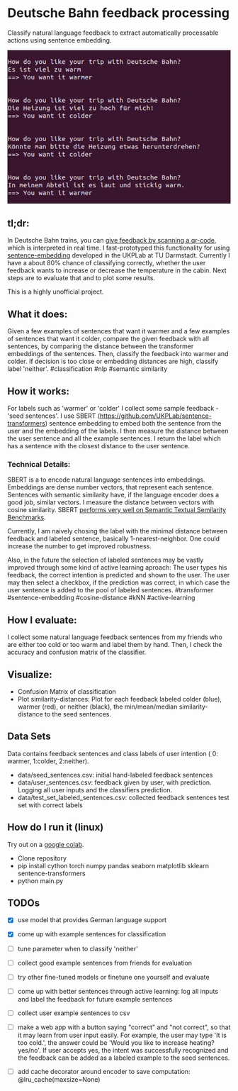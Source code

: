 # Deutsche Bahn feedback processing
Classify natural language feedback to extract automatically processable actions using sentence embedding.

![example of usage](https://github.com/atarust/db_feedback_processing/blob/main/example_output.jpg)

## tl;dr: 
In Deutsche Bahn trains,  you can [give feedback by scanning a qr-code](https://inside.bahn.de/qr-code-umfrage/), which is interpreted in real time. I fast-prototyped this functionality for using [sentence-embedding](https://github.com/UKPLab/sentence-transformers) developed in the UKPLab at TU Darmstadt. Currently I have a about 80% chance of classifying correctly, whether the user feedback wants to increase or decrease the temperature in the cabin. Next steps are to evaluate that and to plot some results. 

This is a highly unofficial project.

## What it does: 
Given a few examples of sentences that want it warmer and a few examples of sentences that want it colder, compare the given feedback with all sentences, by comparing the distance between the  transformer embeddings of the sentences. Then, classify the feedback into warmer and colder. If decision is too close or embedding distances are high, classify label 'neither'.
 #classification #nlp #semantic similarity

## How it works: 
For labels such as 'warmer' or 'colder' I collect some sample feedback - 'seed sentences'. I use SBERT (https://github.com/UKPLab/sentence-transformers) sentence embedding to embed both the sentence from the user and the embedding of the labels. I then measure the distance between the user sentence and all the example sentences. I return the label which has a sentence with the closest distance to the user sentence.

### Technical Details:
SBERT is a to encode natural language sentences into embeddings. Embeddings are dense number vectors, that represent each sentence. Sentences with semantic similarity have, if the language encoder does a good job, similar vectors. I measure the distance between vectors with cosine similarity. SBERT [performs very well on Semantic Textual Semilarity Benchmarks](https://arxiv.org/pdf/1908.10084.pdf). 

Currently, I am naively chosing the label with the minimal distance between feedback and labeled sentence, basically 1-nearest-neighbor. One could increase the number to get improved robustness.

Also, in the future the selection of labeled sentences may be vastly improved through some kind of active learning aproach: The user types his feedback, the correct intention is predicted and shown to the user. The user may then select a checkbox, if the prediction was correct, in which case the user sentence is added to the pool of labeled sentences.
 #transformer #sentence-embedding #cosine-distance #kNN #active-learning

## How I evaluate: 
I collect some natural language feedback sentences from my friends who are either too cold or too warm and label them by hand. Then, I check the accuracy and confusion matrix of the classifier.

## Visualize: 
- Confusion Matrix of classification
- Plot similarity-distances: Plot for each feedback labeled colder (blue), warmer (red), or neither (black), the min/mean/median similarity-distance to the seed sentences. 

## Data Sets
Data contains feedback sentences and class labels of user intention ( 0: warmer, 1:colder, 2:neither).

- data/seed_sentences.csv: initial hand-labeled feedback sentences
- data/user_sentences.csv: feedback given by user, with prediction. Logging all user inputs and the classifiers prediction.
- data/test_set_labeled_sentences.csv: collected feedback sentences test set with correct labels

## How do I run it (linux)
Try out on a [google colab](https://colab.research.google.com/drive/15o5TomRotSp-8SFZXT8yxwJsZ1kqywXt?usp=sharing).

- Clone repository
- pip install cython torch numpy pandas seaborn matplotlib sklearn sentence-transformers
- python main.py

## TODOs
* [x] use model that provides German language support
* [x] come up with example sentences for classification
* [ ] tune parameter when to classify 'neither'
* [ ] collect good example sentences from friends for evaluation
* [ ] try other fine-tuned models or finetune one yourself and evaluate
* [ ] come up with better sentences through active learning: log all inputs and label the feedback for future example sentences
* [ ] collect user example sentences to csv
* [ ] make a web app with a button saying "correct" and "not correct", so that it may learn from user input easily. For example, the user may type 'It is too cold.', the answer could be 'Would you like to increase heating? yes/no'. If user accepts yes, the intent was successfully recognized and the feedback can be added as a labeled example to the seed sentences.
* [ ] add cache decorator around encoder to save computation: @lru_cache(maxsize=None) 

